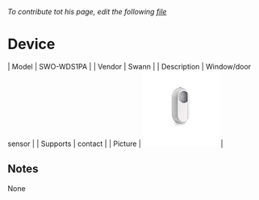 
*To contribute tot his page, edit the following
[file](https://github.com/Koenkk/zigbee2mqtt.io/blob/master/docgen/device_page_notes.js)*

# Device

| Model | SWO-WDS1PA  |
| Vendor  | Swann  |
| Description | Window/door sensor |
| Supports | contact |
| Picture | ![../images/devices/SWO-WDS1PA.jpg](../images/devices/SWO-WDS1PA.jpg) |

## Notes

None
